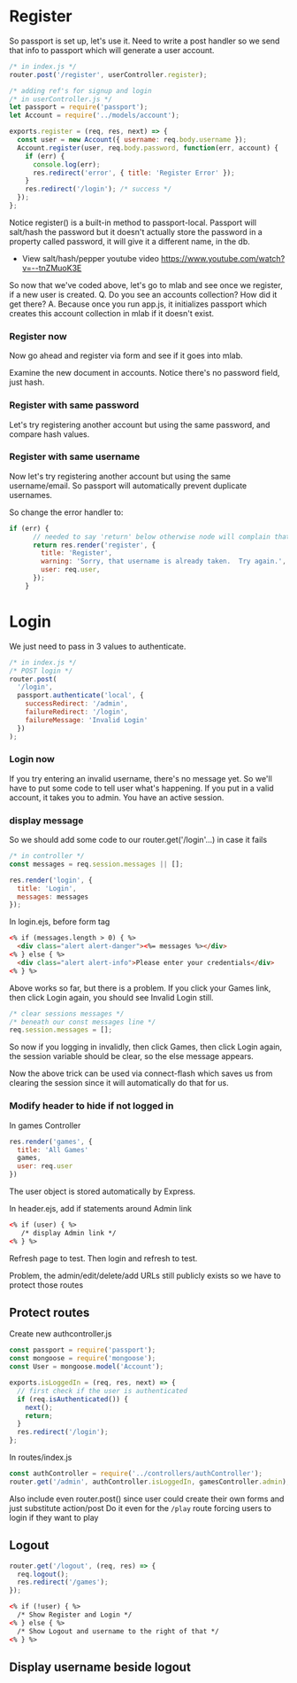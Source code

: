 # Register

So passport is set up, let's use it.
Need to write a post handler so we send that info to passport which will generate a user account.

```js
/* in index.js */
router.post('/register', userController.register);
```

```js
/* adding ref's for signup and login
/* in userController.js */
let passport = require('passport');
let Account = require('../models/account');

exports.register = (req, res, next) => {
  const user = new Account({ username: req.body.username });
  Account.register(user, req.body.password, function(err, account) {
    if (err) {
      console.log(err);
      res.redirect('error', { title: 'Register Error' });
    }
    res.redirect('/login'); /* success */
  });
};
```

Notice register() is a built-in method to passport-local.
Passport will salt/hash the password but it doesn't actually store the password in a property called password, it will give it a different name, in the db.  

* View salt/hash/pepper youtube video https://www.youtube.com/watch?v=--tnZMuoK3E

So now that we've coded above, let's go to mlab and see once we register, if a new user is created.
Q. Do you see an accounts collection? How did it get there?
A. Because once you run app.js, it initializes passport which creates this account collection in mlab if it doesn't exist.

### Register now

Now go ahead and register via form and see if it goes into mlab.

Examine the new document in accounts. Notice there's no password field, just hash.

### Register with same password

Let's try registering another account but using the same password, and compare hash values.

### Register with same username

Now let's try registering another account but using the same username/email.
So passport will automatically prevent duplicate usernames.

So change the error handler to:
```js
if (err) {
      // needed to say 'return' below otherwise node will complain that headers already sent.
      return res.render('register', {
        title: 'Register',
        warning: 'Sorry, that username is already taken.  Try again.',
        user: req.user,
      });
    }
```

# Login

We just need to pass in 3 values to authenticate.

```js
/* in index.js */
/* POST login */
router.post(
  '/login',
  passport.authenticate('local', {
    successRedirect: '/admin',
    failureRedirect: '/login',
    failureMessage: 'Invalid Login'
  })
);
```

### Login now

If you try entering an invalid username, there's no message yet. So we'll have to put some code to tell user what's happening.
If you put in a valid account, it takes you to admin. You have an active session.

### display message

So we should add some code to our router.get('/login'...) in case it fails

```js
/* in controller */
const messages = req.session.messages || [];

res.render('login', {
  title: 'Login',
  messages: messages
});
```

In login.ejs, before form tag

```html
<% if (messages.length > 0) { %>
  <div class="alert alert-danger"><%= messages %></div>
<% } else { %>
  <div class="alert alert-info">Please enter your credentials</div>
<% } %>
```

Above works so far, but there is a problem. If you click your Games link, then click Login again, you should see Invalid Login still.

```js
/* clear sessions messages */
/* beneath our const messages line */
req.session.messages = [];
```

So now if you logging in invalidly, then click Games, then click Login again, the session variable should be clear, so the else message appears.

Now the above trick can be used via connect-flash which saves us from clearing the session since it will automatically do that for us.

### Modify header to hide if not logged in

In games Controller

```js
res.render('games', {
  title: 'All Games'
  games,
  user: req.user
})
```

The user object is stored automatically by Express.

In header.ejs, add if statements around Admin link

```html
<% if (user) { %>
   /* display Admin link */
<% } %>
```

Refresh page to test. Then login and refresh to test.

Problem, the admin/edit/delete/add URLs still publicly exists so we have to protect those routes

## Protect routes

Create new authcontroller.js

```js
const passport = require('passport');
const mongoose = require('mongoose');
const User = mongoose.model('Account');

exports.isLoggedIn = (req, res, next) => {
  // first check if the user is authenticated
  if (req.isAuthenticated()) {
    next();
    return;
  }
  res.redirect('/login');
};
```

In routes/index.js

```js
const authController = require('../controllers/authController');
router.get('/admin', authController.isLoggedIn, gamesController.admin);
```

Also include even router.post() since user could create their own forms and just substitute action/post
Do it even for the `/play` route forcing users to login if they want to play

## Logout

```js
router.get('/logout', (req, res) => {
  req.logout();
  res.redirect('/games');
});
```

```html
<% if (!user) { %>
  /* Show Register and Login */
<% } else { %>
  /* Show Logout and username to the right of that */
<% } %>
```

## Display username beside logout
